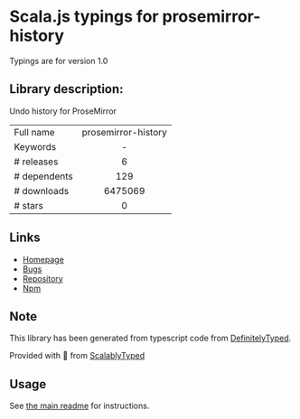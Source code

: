 
# Scala.js typings for prosemirror-history

Typings are for version 1.0

## Library description:
Undo history for ProseMirror

|                    |                 |
| ------------------ | :-------------: |
| Full name          | prosemirror-history |
| Keywords           | - |
| # releases         | 6 |
| # dependents       | 129 |
| # downloads        | 6475069 |
| # stars            | 0 |

## Links
- [Homepage](https://github.com/prosemirror/prosemirror-history#readme)
- [Bugs](https://github.com/prosemirror/prosemirror-history/issues)
- [Repository](https://github.com/prosemirror/prosemirror-history)
- [Npm](https://www.npmjs.com/package/prosemirror-history)
    


## Note
This library has been generated from typescript code from [DefinitelyTyped](https://definitelytyped.org).

Provided with :purple_heart: from [ScalablyTyped](https://github.com/oyvindberg/ScalablyTyped)

## Usage
See [the main readme](../../readme.md) for instructions.


